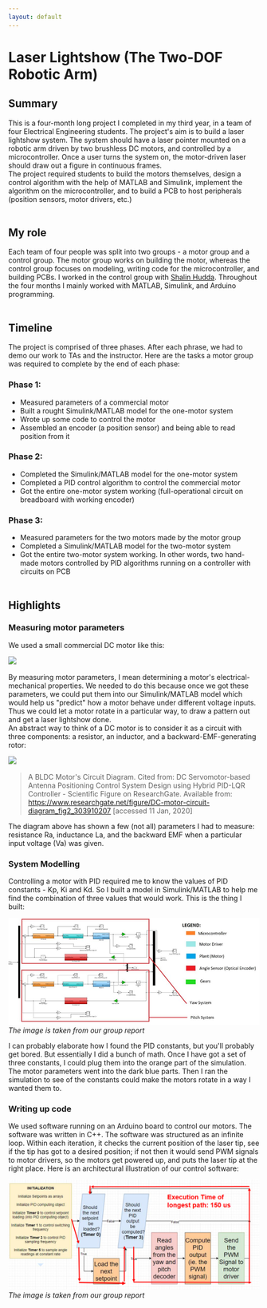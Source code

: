 ```yaml
---
layout: default
---
```


# Laser Lightshow (The Two-DOF Robotic Arm)
## Summary
This is a four-month long project I completed in my third year, in a team of four Electrical Engineering students. The project's aim is to build a laser lightshow system. The system should have a laser pointer mounted on a robotic arm driven by two brushless DC motors, and controlled by a microcontroller. Once a user turns the system on, the motor-driven laser should draw out a figure in continuous frames. <br> The project required students to build the motors themselves, design a control algorithm with the help of MATLAB and Simulink, implement the algorithm on the microcontroller, and to build a PCB to host peripherals (position sensors, motor drivers, etc.)
<br><br>

## My role
Each team of four people was split into two groups - a motor group and a control group. The motor group works on building the motor, whereas the control group focuses on modeling, writing code for the microcontroller, and building PCBs. I worked in the control group with [Shalin Hudda](https://ca.linkedin.com/in/shalin-hudda-888886164). Throughout the four months I mainly worked with MATLAB, Simulink, and Arduino programming.
<br><br>

## Timeline
The project is comprised of three phases. After each phrase, we had to demo our work to TAs and the instructor. Here are the tasks a motor group was required to complete by the end of each phase:

### Phase 1:
* Measured parameters of a commercial motor
* Built a rought Simulink/MATLAB model for the one-motor system
* Wrote up some code to control the motor
* Assembled an encoder (a position sensor) and being able to read position from it

### Phase 2:
* Completed the Simulink/MATLAB model for the one-motor system
* Completed a PID control algorithm to control the commercial motor
* Got the entire one-motor system working (full-operational circuit on breadboard with working encoder)

### Phase 3:
* Measured parameters for the two motors made by the motor group
* Completed a Simulink/MATLAB model for the two-motor system
* Got the entire two-motor system working. In other words, two hand-made motors controlled by PID algorithms running on a controller with circuits on PCB
<br><br>

## Highlights

### Measuring motor parameters
We used a small commercial DC motor like this:

![](https://images-na.ssl-images-amazon.com/images/I/41iM0Xy7JKL._AC_SX425_.jpg)

By measuring motor parameters, I mean determining a motor's electrical-mechanical properties. We needed to do this because once we got these parameters, we could put them into our Simulink/MATLAB model which would help us "predict" how a motor behave under different voltage inputs. Thus we could let a motor rotate in a particular way, to draw a pattern out and get a laser lightshow done. <br>
An abstract way to think of a DC motor is to consider it as a circuit with three components: a resistor, an inductor, and a backward-EMF-generating rotor:

![](https://www.researchgate.net/profile/Linus_Aloo/publication/303910207/figure/fig2/AS:371848786268161@1465667067252/DC-motor-circuit-diagram.png)

> A BLDC Motor's Circuit Diagram. Cited from: DC Servomotor-based Antenna Positioning Control System Design using Hybrid PID-LQR Controller - Scientific Figure on ResearchGate. Available from: https://www.researchgate.net/figure/DC-motor-circuit-diagram_fig2_303910207 [accessed 11 Jan, 2020]

The diagram above has shown a few (not all) parameters I had to measure: resistance Ra, inductance La, and the backward EMF when a particular input voltage (Va) was given. 

### System Modelling
Controlling a motor with PID required me to know the values of PID constants - Kp, Ki and Kd. So I built a model in Simulink/MATLAB to help me find the combination of three values that would work. This is the thing I built:

![](simulink_model.PNG)
*The image is taken from our group report*

I can probably elaborate how I found the PID constants, but you'll probably get bored. But essentially I did a bunch of math. Once I have got a set of three constants, I could plug them into the orange part of the simulation. The motor parameters went into the dark blue parts. Then I ran the simulation to see of the constants could make the motors rotate in a way I wanted them to.

### Writing up code
We used software running on an Arduino board to control our motors. The software was written in C++. The software was structured as an infinite loop. Within each iteration, it checks the current position of the laser tip, see if the tip has got to a desired position; if not then it would send PWM signals to motor drivers, so the motors get powered up, and puts the laser tip at the right place. Here is an architectural illustration of our control software:

![](control_software_arch.PNG)
*The image is taken from our group report*